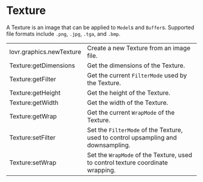 <!--
category: reference
-->

Texture
===

A Texture is an image that can be applied to `Model`s and `Buffer`s.  Supported file formats
include `.png`, `.jpg`, `.tga`, and `.bmp`.

<table>
<tr>
  <td class="pre">lovr.graphics.newTexture</td>
  <td>Create a new Texture from an image file.</td>
</tr>

<tr>
  <td class="pre">Texture:getDimensions</td>
  <td>Get the dimensions of the Texture.</td>
</tr>

<tr>
  <td class="pre">Texture:getFilter</td>
  <td>Get the current <code>FilterMode</code> used by the Texture.</td>
</tr>

<tr>
  <td class="pre">Texture:getHeight</td>
  <td>Get the height of the Texture.</td>
</tr>

<tr>
  <td class="pre">Texture:getWidth</td>
  <td>Get the width of the Texture.</td>
</tr>

<tr>
  <td class="pre">Texture:getWrap</td>
  <td>Get the current <code>WrapMode</code> of the Texture.</td>
</tr>

<tr>
  <td class="pre">Texture:setFilter</td>
  <td>Set the <code>FilterMode</code> of the Texture, used to control upsampling and downsampling.</td>
</tr>

<tr>
  <td class="pre">Texture:setWrap</td>
  <td>Set the <code>WrapMode</code> of the Texture, used to control texture coordinate wrapping.</td>
</tr>
</table>
